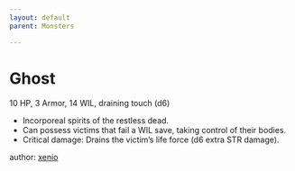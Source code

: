 ```yaml
---
layout: default
parent: Monsters 

--- 
```

# Ghost
10 HP, 3 Armor, 14 WIL, draining touch (d6)  
- Incorporeal spirits of the restless dead.  
- Can possess victims that fail a WIL save, taking control of their bodies.  
- Critical damage: Drains the victim’s life force (d6 extra STR damage).  




author: [xenio](https://xenioinabottle.blogspot.com/2021/02/classic-monsters-for-cairnito-part-1.html) 


